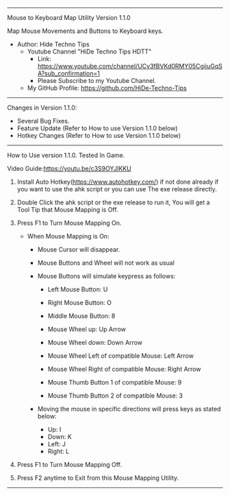 ***
 Mouse to Keyboard Map Utility Version 1.1.0
 
 Map Mouse Movements and Buttons to Keyboard keys.
* Author: Hide Techno Tips
  * Youtube Channel "HiDe Techno Tips HDTT"
    * Link: https://www.youtube.com/channel/UCy3fBVKd0RMY05CgiiuGqSA?sub_confirmation=1
    * Please Subscribe to my Youtube Channel.
  * My GitHub Profile: https://github.com/HiDe-Techno-Tips
***
Changes in Version 1.1.0:

* Several Bug Fixes.
* Feature Update (Refer to How to use Version 1.1.0 below)
* Hotkey Changes (Refer to How to use Version 1.1.0 below)
***
How to Use version 1.1.0. Tested In Game.

Video Guide:https://youtu.be/c3S9OYJlKKU

1. Install Auto Hotkey(https://www.autohotkey.com/) if not done already if you want to use the ahk script or you can use The exe release directly.

2. Double Click the ahk script or the exe release to run it, You will get a Tool Tip that Mouse Mapping is Off.

3. Press F1 to Turn Mouse Mapping On.

    * When Mouse Mapping is On:
    
      * Mouse Cursor will disappear.
      * Mouse Buttons and Wheel will not work as usual
      * Mouse Buttons will simulate keypress as follows:
      
        * Left Mouse Button:   U
        * Right Mouse Button:  O
        * Middle Mouse Button: 8

        * Mouse Wheel up:   Up Arrow
        * Mouse Wheel down: Down Arrow

        * Mouse Wheel Left of compatible Mouse: Left Arrow
        * Mouse Wheel Right of compatible Mouse: Right Arrow

        * Mouse Thumb Button 1 of compatible Mouse: 9
        * Mouse Thumb Button 2 of compatible Mouse: 3

      * Moving the mouse in specific directions will press keys as stated below:
      
        * Up:     I
        * Down:   K
        * Left:   J
        * Right:  L

4. Press F1 to Turn Mouse Mapping Off.

5. Press F2 anytime to Exit from this Mouse Mapping Utility.
***
